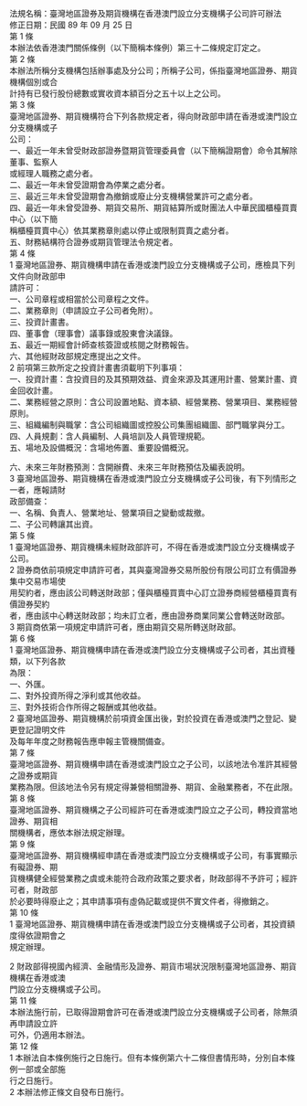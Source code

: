 法規名稱：臺灣地區證券及期貨機構在香港澳門設立分支機構子公司許可辦法  
修正日期：民國 89 年 09 月 25 日  
第 1 條  
本辦法依香港澳門關係條例（以下簡稱本條例）第三十二條規定訂定之。  
第 2 條  
本辦法所稱分支機構包括辦事處及分公司；所稱子公司，係指臺灣地區證券、期貨機構個別或合  
計持有已發行股份總數或實收資本額百分之五十以上之公司。  
第 3 條  
臺灣地區證券、期貨機構符合下列各款規定者，得向財政部申請在香港或澳門設立分支機構或子  
公司：  
一、最近一年未曾受財政部證券暨期貨管理委員會（以下簡稱證期會）命令其解除董事、監察人  
或經理人職務之處分者。  
二、最近一年未曾受證期會為停業之處分者。  
三、最近三年未曾受證期會為撤銷或廢止分支機構營業許可之處分者。  
四、最近一年未曾受證券、期貨交易所、期貨結算所或財團法人中華民國櫃檯買賣中心（以下簡  
稱櫃檯買賣中心）依其業務章則處以停止或限制買賣之處分者。  
五、財務結構符合證券或期貨管理法令規定者。  
第 4 條  
1 臺灣地區證券、期貨機構申請在香港或澳門設立分支機構或子公司，應檢具下列文件向財政部申  
請許可：  
一、公司章程或相當於公司章程之文件。  
二、業務章則（申請設立子公司者免附）。  
三、投資計畫書。  
四、董事會（理事會）議事錄或股東會決議錄。  
五、最近一期經會計師查核簽證或核閱之財務報告。  
六、其他經財政部規定應提出之文件。  
2 前項第三款所定之投資計畫書須載明下列事項：  
一、投資計畫：含投資目的及其預期效益、資金來源及其運用計畫、營業計畫、資金回收計畫。  
二、業務經營之原則：含公司設置地點、資本額、經營業務、營業項目、業務經營原則。  
三、組織編制與職掌：含公司組織圖或控股公司集團組織圖、部門職掌與分工。  
四、人員規劃：含人員編制、人員培訓及人員管理規範。  
五、場地及設備概況：含場地佈置、重要設備概況。  


六、未來三年財務預測：含開辦費、未來三年財務預估及編表說明。  
3 臺灣地區證券、期貨機構在香港或澳門設立分支機構或子公司後，有下列情形之一者，應報請財  
政部備查：  
一、名稱、負責人、營業地址、營業項目之變動或裁撤。  
二、子公司轉讓其出資。  
第 5 條  
1 臺灣地區證券、期貨機構未經財政部許可，不得在香港或澳門設立分支機構或子公司。  
2 證券商依前項規定申請許可者，其與臺灣證券交易所股份有限公司訂立有價證券集中交易市場使  
用契約者，應由該公司轉送財政部；僅與櫃檯買賣中心訂立證券商經營櫃檯買賣有價證券契約  
者，應由該中心轉送財政部；均未訂立者，應由證券商業同業公會轉送財政部。  
3 期貨商依第一項規定申請許可者，應由期貨交易所轉送財政部。  
第 6 條  
1 臺灣地區證券、期貨機構申請在香港或澳門設立分支機構或子公司者，其出資種類，以下列各款  
為限：  
一、外匯。  
二、對外投資所得之淨利或其他收益。  
三、對外技術合作所得之報酬或其他收益。  
2 臺灣地區證券、期貨機構於前項資金匯出後，對於投資在香港或澳門之登記、變更登記證明文件  
及每年年度之財務報告應申報主管機關備查。  
第 7 條  
臺灣地區證券、期貨機構申請在香港或澳門設立之子公司，以該地法令准許其經營之證券或期貨  
業務為限。但該地法令另有規定得兼營相關證券、期貨、金融業務者，不在此限。  
第 8 條  
臺灣地區證券、期貨機構之子公司經許可在香港或澳門設立之子公司，轉投資當地證券、期貨相  
關機構者，應依本辦法規定辦理。  
第 9 條  
臺灣地區證券、期貨機構經申請在香港或澳門設立分支機構或子公司，有事實顯示有礙證券、期  
貨機構健全經營業務之虞或未能符合政府政策之要求者，財政部得不予許可；經許可者，財政部  
於必要時得廢止之；其申請事項有虛偽記載或提供不實文件者，得撤銷之。  
第 10 條  
1 臺灣地區證券、期貨機構申請在香港或澳門設立分支機構或子公司者，其投資額度得依證期會之  
規定辦理。  


2 財政部得視國內經濟、金融情形及證券、期貨市場狀況限制臺灣地區證券、期貨機構在香港或澳  
門設立分支機構或子公司。  
第 11 條  
本辦法施行前，已取得證期會許可在香港或澳門設立分支機構或子公司者，除無須再申請設立許  
可外，仍適用本辦法。  
第 12 條  
1 本辦法自本條例施行之日施行。但有本條例第六十二條但書情形時，分別自本條例一部或全部施  
行之日施行。  
2 本辦法修正條文自發布日施行。  


